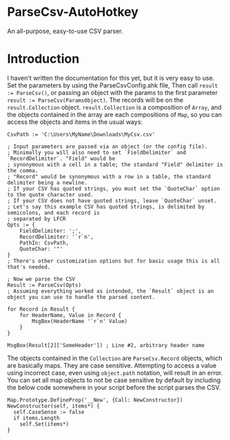 # ParseCsv-AutoHotkey
An all-purpose, easy-to-use CSV parser.

# Introduction
I haven't written the documentation for this yet, but it is very easy to use. Set the parameters by using the ParseCsvConfig.ahk file, Then call `result := ParseCsv()`, or passing an object with the params to the first parameter `result := ParseCsv(ParamsObject)`.  The records will be on the `result.Collection` object. `result.Collection` is a composition of `Array`, and the objects contained in the array are each compositions of `Map`, so you can access the objects and items in the usual ways:
```ahk
CsvPath := 'C:\Users\MyName\Downloads\MyCsv.csv'

; Input parameters are passed via an object (or the config file).
; Minimally you will also need to set `FieldDelimiter` and `RecordDelimiter`. "Field" would be
; synonymous with a cell in a table; the standard "Field" delimiter is the comma.
; "Record" would be synonymous with a row in a table, the standard delimiter being a newline.
; If your CSV has quoted strings, you must set the `QuoteChar` option to the quote character used.
; If your CSV does not have quoted strings, leave `QuoteChar` unset.
; Let's say this example CSV has quoted strings, is delimited by semicolons, and each record is
; separated by LFCR
Opts := {
    FieldDelimiter: ';',
    RecordDelimiter: '`r`n',
    PathIn: CsvPath,
    QuoteChar: '"'
}
; There's other customization options but for basic usage this is all that's needed.

; Now we parse the CSV
Result := ParseCsv(Opts)
; Assuming everything worked as intended, the `Result` object is an object you can use to handle the parsed content.

for Record in Result {
    for HeaderName, Value in Record {
        MsgBox(HeaderName '`r`n' Value)
    }
}

MsgBox(Result[2]['SomeHeader']) ; Line #2, arbitrary header name
```

The objects contained in the `Collection` are `ParseCsv.Record` objects, which are basically maps. They are case sensitive. Attempting to access a value using incorrect case, even using `object.path` notation, will result in an error. You can set all map objects to not be case sensitive by default by including the below code somewhere in your script before the script parses the CSV.

```
Map.Prototype.DefineProp('__New', {Call: NewConstructor})
NewConstructor(self, items*) {
  self.CaseSense := false
  if items.Length
    self.Set(items*)
}
```
